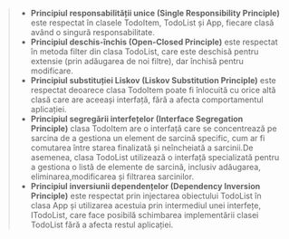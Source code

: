
> - **Principiul responsabilității unice (Single Responsibility Principle)** este respectat în clasele TodoItem, TodoList și App, fiecare clasă având o singură responsabilitate.
> - **Principiul deschis-închis (Open-Closed Principle)** este respectat în metoda filter din clasa TodoList, care este deschisă pentru extensie (prin adăugarea de noi filtre),
dar închisă pentru modificare.
> - **Principiul substituției Liskov (Liskov Substitution Principle)** este respectat deoarece clasa TodoItem poate fi înlocuită cu orice altă clasă care are aceeași interfață,
fără a afecta comportamentul aplicației.
> - **Principiul segregării interfețelor (Interface Segregation Principle)**  clasa TodoItem are o interfață care se concentrează pe sarcina de a gestiona un element de sarcină
specific, cum ar fi comutarea între starea finalizată și neîncheiată a sarcinii.De asemenea, clasa TodoList utilizează o interfață specializată pentru a gestiona o
listă de elemente de sarcină, inclusiv adăugarea, eliminarea,modificarea și filtrarea sarcinilor.
> - **Principiul inversiunii dependențelor (Dependency Inversion Principle)** este respectat prin injectarea obiectului TodoList în clasa App și utilizarea
acestuia prin intermediul unei interfețe, ITodoList, care face posibilă schimbarea implementării clasei TodoList fără a afecta restul aplicației.

